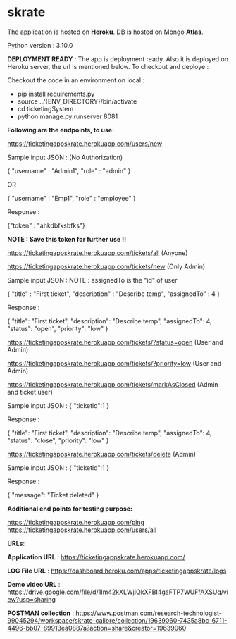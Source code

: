 # skrate

The application is hosted on **Heroku**.
DB is hosted on Mongo **Atlas**.

Python version : 3.10.0

**DEPLOYMENT READY :**
The app is deployment ready. Also it is deployed on Heroku server, the url is mentioned below.
To checkout and deploye :

Checkout the code in an environment on local :
- pip install requirements.py
- source ../{ENV_DIRECTORY}/bin/activate
- cd ticketingSystem
- python manage.py runserver 8081

**Following are the endpoints, to use:**

https://ticketingappskrate.herokuapp.com/users/new

Sample input JSON : (No Authorization)

{
    "username" : "Admin1",
    "role" : "admin"
}

OR

{
    "username" : "Emp1",
    "role" : "employee"
}

Response :

{"token"  :   "ahkdbfksbfks"}

**NOTE  : Save this token for further use !!**


https://ticketingappskrate.herokuapp.com/tickets/all (Anyone)

https://ticketingappskrate.herokuapp.com/tickets/new (Only Admin)

Sample input JSON : 
NOTE  : assignedTo is the "id" of user

{
    "title" : "First ticket",
    "description" : "Describe temp",
    "assignedTo" : 4
}

Response :

{
    "title": "First ticket",
    "description": "Describe temp",
    "assignedTo": 4,
    "status": "open",
    "priority": "low"
}

https://ticketingappskrate.herokuapp.com/tickets/?status=open (User and Admin)

https://ticketingappskrate.herokuapp.com/tickets/?priority=low (User and Admin)

https://ticketingappskrate.herokuapp.com/tickets/markAsClosed (Admin and ticket user)

Sample input JSON : 
{
    "ticketid":1
}

Response :

{
    "title": "First ticket",
    "description": "Describe temp",
    "assignedTo": 4,
    "status": "close",
    "priority": "low"
}

https://ticketingappskrate.herokuapp.com/tickets/delete   (Admin)

Sample input JSON : 
{
    "ticketid":1
}

Response :

{
    "message": "Ticket deleted"
}


**Additional end points for testing purpose:**

https://ticketingappskrate.herokuapp.com/ping
https://ticketingappskrate.herokuapp.com/users/all

**URLs**:

**Application URL** : https://ticketingappskrate.herokuapp.com/

**LOG File URL**    : https://dashboard.heroku.com/apps/ticketingappskrate/logs

**Demo video URL**  : https://drive.google.com/file/d/1Im42kXLWjIQkXFBI4gaFTP7WUFfAXSUq/view?usp=sharing

**POSTMAN collection**  : https://www.postman.com/research-technologist-99045294/workspace/skrate-calibre/collection/19639060-7435a8bc-6711-4496-bb07-89913ea0887a?action=share&creator=19639060
